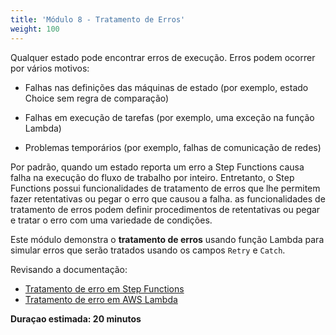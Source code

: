```yaml
---
title: 'Módulo 8 - Tratamento de Erros'
weight: 100
---
```

Qualquer estado pode encontrar erros de execução. Erros podem ocorrer por vários motivos:

- Falhas nas definições das máquinas de estado (por exemplo, estado Choice sem regra de comparação)

- Falhas em execução de tarefas (por exemplo, uma exceção na função Lambda)

- Problemas temporários (por exemplo, falhas de comunicação de redes)

Por padrão, quando um estado reporta um erro a Step Functions causa falha na execução do fluxo de trabalho por inteiro. Entretanto, o Step Functions possui funcionalidades de tratamento de erros que lhe permitem fazer retentativas ou pegar o erro que causou a falha. as funcionalidades de tratamento de erros podem definir procedimentos de retentativas ou pegar e tratar o erro com uma variedade de condições.

Este módulo demonstra o **tratamento de erros** usando função Lambda para simular erros que serão tratados usando os campos `Retry` e `Catch`. 

Revisando a documentação:
- [Tratamento de erro em Step Functions](https://docs.aws.amazon.com/pt_br/step-functions/latest/dg/concepts-error-handling.html)
- [Tratamento de erro em AWS Lambda](https://docs.aws.amazon.com/pt_br/lambda/latest/dg/invocation-retries.html)

**Duraçao estimada: 20 minutos**
